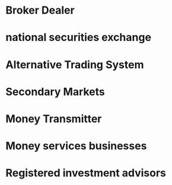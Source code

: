 # Broker Dealer

# national securities exchange

# Alternative Trading System

# Secondary Markets

# Money Transmitter

# Money services businesses

# Registered investment advisors
